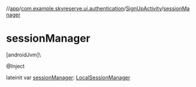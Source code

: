 //[app](../../../index.md)/[com.example.skyreserve.ui.authentication](../index.md)/[SignUpActivity](index.md)/[sessionManager](session-manager.md)

# sessionManager

[androidJvm]\

@Inject

lateinit var [sessionManager](session-manager.md): [LocalSessionManager](../../com.example.skyreserve.util/-local-session-manager/index.md)
